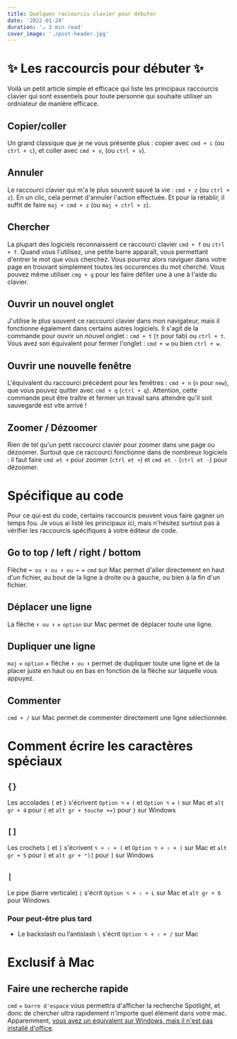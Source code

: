```yaml
---
title: Quelques raccourcis clavier pour débuter
date: '2022-01-24'
duration: '☕️ 3 min read'
cover_image: './post-header.jpg'
---
```


# ✨ Les raccourcis pour débuter ✨

Voilà un petit article simple et efficace qui liste les principaux raccourcis clavier qui sont essentiels pour toute personne qui souhaite utiliser un ordniateur de manière efficace.

## Copier/coller

Un grand classique que je ne vous présente plus : copier avec `cmd + c` (ou `ctrl + c`), et coller avec `cmd + v`, (ou `ctrl + v`).

## Annuler

Le raccourci clavier qui m'a le plus souvent sauvé la vie : `cmd + z` (ou `ctrl + z`). En un clic, cela permet d'annuler l'action effectuée. Et pour la rétablir, il suffit de faire `maj + cmd + z` (ou `maj + ctrl + z`).

## Chercher

La plupart des logiciels reconnaissent ce raccourci clavier `cmd + f` ou `ctrl + f`. Quand vous l'utilisez, une petite barre apparaît, vous permettant d'entrer le mot que vous cherchez. Vous pourrez alors naviguer dans votre page en trouvant simplement toutes les occurences du mot cherché. Vous pouvez même utiliser `cmg + g` pour les faire défiler une à une à l'aide du clavier.

## Ouvrir un nouvel onglet

J'utilise le plus souvent ce raccourci clavier dans mon navigateur, mais il fonctionne également dans certains autres logiciels. Il s'agit de la commande pour ouvrir un nouvel onglet : `cmd + t` (`t` pour tab) ou `ctrl + t`. Vous avez son équivalent pour fermer l'onglet : `cmd + w` ou bien `ctrl + w`.

## Ouvrir une nouvelle fenêtre

L'équivalent du raccourci précédent pour les fenêtres : `cmd + n` (`n` pour `new`), que vous pouvez quitter avec `cmd + q` (`ctrl + q`). Attention, cette commande peut être traître et fermer un travail sans attendre qu'il soit sauvegardé est vite arrivé !

## Zoomer / Dézoomer

Rien de tel qu'un petit raccourci clavier pour zoomer dans une page ou dézoomer. Surtout que ce raccourci fonctionne dans de nombreux logiciels : il faut faire `cmd et +` pour zoomer (`ctrl et +`) et `cmd et -` (`ctrl et -`) pour dézoomer.

# Spécifique au code

Pour ce qui est du code, certains raccourcis peuvent vous faire gagner un temps fou. Je vous ai listé les principaux ici, mais n'hésitez surtout pas à vérifier les raccourcis spécifiques à votre éditeur de code.

## Go to top / left / right / bottom

Flèche `⬅ ou ⬆ ou ⬇ ou ➡️` + `cmd` sur Mac permet d'aller directement en haut d'un fichier, au bout de la ligne à droite ou à gauche, ou bien à la fin d'un fichier.

## Déplacer une ligne

La flèche `⬆ ou ⬇` + `option` sur Mac permet de déplacer toute une ligne.

## Dupliquer une ligne

`maj` + `option` + flèche `⬆ ou ⬇` permet de dupliquer toute une ligne et de la placer juste en haut ou en bas en fonction de la flèche sur laquelle vous appuyez.

## Commenter

`cmd + /` sur Mac permet de commenter directement une ligne sélectionnée.

# Comment écrire les caractères spéciaux

## `{}`

Les accolades `{` et `}` s'écrivent `Option ⌥` + `(` et `Option ⌥` + `)` sur Mac et `alt gr + 4` pour `{` et `alt gr + touche +=}` pour `}` sur Windows

## `[]`

Les crochets `[` et `]` s'écrivent `⌥ + ⇧ + (` et `Option ⌥ + ⇧ + )` sur Mac et `alt gr + 5` pour `[` et `alt gr + °)]` pour `]` sur Windows

## `|`

Le pipe (barre verticale) `|` s'écrit `Option ⌥ + ⇧ + L` sur Mac et `alt gr + 6` pour Windows

### Pour peut-être plus tard

-   Le backslash ou l’antislash `\` s'écrit `Option ⌥ + ⇧ + /` sur Mac

# Exclusif à Mac

## Faire une recherche rapide

`cmd` + `barre d'espace` vous permettra d'afficher la recherche Spotlight, et donc de chercher ultra rapidement n'importe quel élément dans votre mac. Apparemment, [vous avez un équivalent sur Windows, mais il n'est pas installé d'office](https://www.macg.co/galerie/2020/05/quinze-ans-apres-windows-10-dispose-enfin-de-son-spotlight-114149).
